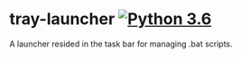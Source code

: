 # tray-launcher [![Python 3.6](https://img.shields.io/badge/python-3.6-blue.svg)](https://www.python.org/downloads/release/python-360/)
A launcher resided in the task bar for managing .bat scripts.
